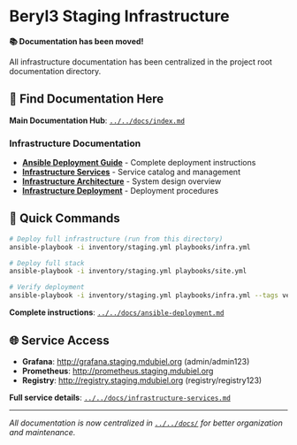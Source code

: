 # Beryl3 Staging Infrastructure

**📚 Documentation has been moved!**

All infrastructure documentation has been centralized in the project root documentation directory.

## 📍 Find Documentation Here

**Main Documentation Hub**: [`../../docs/index.md`](../../docs/index.md)

### Infrastructure Documentation
- **[Ansible Deployment Guide](../../docs/ansible-deployment.md)** - Complete deployment instructions
- **[Infrastructure Services](../../docs/infrastructure-services.md)** - Service catalog and management  
- **[Infrastructure Architecture](../../docs/infrastructure-architecture.md)** - System design overview
- **[Infrastructure Deployment](../../docs/infrastructure-deployment.md)** - Deployment procedures

## 🚀 Quick Commands

```bash
# Deploy full infrastructure (run from this directory)
ansible-playbook -i inventory/staging.yml playbooks/infra.yml

# Deploy full stack
ansible-playbook -i inventory/staging.yml playbooks/site.yml

# Verify deployment
ansible-playbook -i inventory/staging.yml playbooks/infra.yml --tags verify
```

**Complete instructions**: [`../../docs/ansible-deployment.md`](../../docs/ansible-deployment.md)

## 🌐 Service Access

- **Grafana**: http://grafana.staging.mdubiel.org (admin/admin123)
- **Prometheus**: http://prometheus.staging.mdubiel.org
- **Registry**: http://registry.staging.mdubiel.org (registry/registry123)

**Full service details**: [`../../docs/infrastructure-services.md`](../../docs/infrastructure-services.md)

---

*All documentation is now centralized in [`../../docs/`](../../docs/) for better organization and maintenance.*
